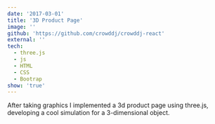 ```yaml
---
date: '2017-03-01'
title: '3D Product Page'
image: ''
github: 'https://github.com/crowddj/crowddj-react'
external: ''
tech:
  - three.js
  - js
  - HTML
  - CSS
  - Bootrap
show: 'true'
---
```


After taking graphics I implemented a 3d product page using three.js, developing a cool simulation for a 3-dimensional object.
